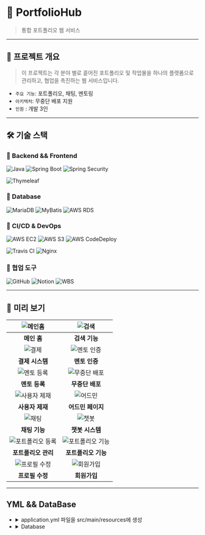 


# 🚀 PortfolioHub

> 통합 포트폴리오 웹 서비스


---


## 📜 프로젝트 개요
> 이 프로젝트는 각 분야 별로 흩어진 포트폴리오 및 작업물을 하나의 플랫폼으로
관리하고, 협업을 촉진하는 웹 서비스입니다.

- `주요 기능`: 포트폴리오, 채팅, 멘토링
- `아키텍처`: 무중단 배포 지원
- `인원` : 개발 3인

---

## 🛠 기술 스택

### 📌 Backend && Frontend
![Java](https://img.shields.io/badge/Java-ED8B00?style=for-the-badge&logo=java&logoColor=white) ![Spring Boot](https://img.shields.io/badge/Spring%20Boot-6DB33F?style=for-the-badge&logo=spring-boot&logoColor=white) ![Spring Security](https://img.shields.io/badge/Spring%20Security-6DB33F?style=for-the-badge&logo=spring-security&logoColor=white) 

![Thymeleaf](https://img.shields.io/badge/Thymeleaf-005F0F?style=for-the-badge&logo=thymeleaf&logoColor=white)

### 📌 Database
![MariaDB](https://img.shields.io/badge/MariaDB-003545?style=for-the-badge&logo=mariadb&logoColor=white) ![MyBatis](https://img.shields.io/badge/MyBatis-DC382D?style=for-the-badge&logo=&logoColor=white) ![AWS RDS](https://img.shields.io/badge/AWS%20RDS-527FFF?style=for-the-badge&logo=amazon-aws&logoColor=white)

### 📌 CI/CD & DevOps
![AWS EC2](https://img.shields.io/badge/AWS%20EC2-FF9900?style=for-the-badge&logo=amazon-aws&logoColor=white) ![AWS S3](https://img.shields.io/badge/AWS%20S3-569A31?style=for-the-badge&logo=amazon-aws&logoColor=white) ![AWS CodeDeploy](https://img.shields.io/badge/AWS%20CodeDeploy-232F3E?style=for-the-badge&logo=amazon-aws&logoColor=white)

![Travis CI](https://img.shields.io/badge/TravisCI-3EAAAF?style=for-the-badge&logo=travisci&logoColor=white)  ![Nginx](https://img.shields.io/badge/Nginx-269539?style=for-the-badge&logo=nginx&logoColor=white)

### 📌 협업 도구
![GitHub](https://img.shields.io/badge/GitHub-181717?style=for-the-badge&logo=github&logoColor=white) ![Notion](https://img.shields.io/badge/Notion-000000?style=for-the-badge&logo=notion&logoColor=white)  ![WBS](https://img.shields.io/badge/WBS-007ACC?style=for-the-badge&logo=&logoColor=white)

---


## 🎥 미리 보기

| ![메인홈](https://github.com/user-attachments/assets/e027c63c-f43c-44c6-a04b-d1025662da83) | ![검색](https://github.com/user-attachments/assets/93210e8d-2ae8-46c4-9329-c9d4698f31c7) |
|:----------:|:----------:|
| **메인 홈** | **검색 기능** |
| ![결제](https://github.com/user-attachments/assets/628bc065-e48b-4cfc-a278-90877c90c6fa) | ![멘토 인증](https://github.com/user-attachments/assets/8be2310f-2b1d-4670-9599-6901142aa910) |
| **결제 시스템** | **멘토 인증** |
| ![멘토 등록](https://github.com/user-attachments/assets/834d71a0-a3dd-412e-bc4d-9a94ae1a2ab2) | ![무중단 배포](https://github.com/user-attachments/assets/9b1db388-87b6-4cb5-8c51-7ee7c742d321) |
| **멘토 등록** | **무중단 배포** |
| ![사용자 제재](https://github.com/user-attachments/assets/977801a0-5982-436c-8717-4ed18701b922) | ![어드민](https://github.com/user-attachments/assets/9fe5d1d3-5ad8-49e0-b64a-ca7d79ea68e8) |
| **사용자 제재** | **어드민 페이지** |
| ![채팅](https://github.com/user-attachments/assets/ce4ce4fc-8c3e-41bb-980e-4d3ac082282e) | ![챗봇](https://github.com/user-attachments/assets/2ca102ce-7d34-4eb5-931a-71d21d52dfa0) |
| **채팅 기능** | **챗봇 시스템** |
| ![포트폴리오 등록](https://github.com/user-attachments/assets/9cb2f41d-9baf-4e1a-86a1-27980e6a0c27) | ![포트폴리오 기능](https://github.com/user-attachments/assets/32879e86-7b29-43aa-9017-d691ece1459c) |
| **포트폴리오 관리** | **포트폴리오 기능** |
| ![프로필 수정](https://github.com/user-attachments/assets/27532d7c-583d-4e13-8a29-b7bfbf52ef0e) | ![회원가입](https://github.com/user-attachments/assets/982e14ea-beba-44c1-ba0d-fbb80e019ceb) |
| **프로필 수정** | **회원가입** |

---

## YML && DataBase
 - <details>
   <summary>application.yml 파일을 src/main/resources에 생성</summary>
   <div markdown="1">
   
   ```
     server:
      port: 8080

    spring:
      datasource:
        driver-class-name: org.mariadb.jdbc.Driver
        url: /* */
        username: /* */
        password: /* */
      servlet:
        multipart:
          #file upload size
          max-file-size: 20MB
          max-request-size: 20MB
      mail:
        host: /* */
        port: /* */
        username: /* */
        password: /* */
        properties:
          mail:
            smtp:
              auth: true
              starttls:
                enable: true
    #            required: true
    #          connectiontimeout: 5000
    #          timeout: 5000
    #          writetimeout: 5000
    #    auth-code-expiration-millis: 300000
    
    #Colud S3
    cloud:
      aws:
        s3:
          bucket: /* */
        stack.auto: false
        region.static: ap-northeast-2
        credentials:
          accessKey: /* */
          secretKey: /* */
    
    
    # mybatis
    mybatis:
      mapper-locations: classpath:mapper/*.xml
      config-location: classpath:mybatis-config.xml
    
    #iamport
    imp:
      code: /* */
      api:
        key: /* */
        secretkey: /* */
    
    chatGpt:
      key: /* */
    
   ```
   </div>
   </details>
   
 - <details>
   <summary>Database</summary>
   <div markdown="1">
   
   ```
  
    CREATE TABLE `Categories` (
      `CategoryID` int(11) NOT NULL AUTO_INCREMENT,
      `CategoryName` varchar(255) NOT NULL,
      PRIMARY KEY (`CategoryID`)
    )
  
    CREATE TABLE `CopyrightReport` (
      `ReportID` int(11) NOT NULL AUTO_INCREMENT,
      `PortfolioID` int(11) NOT NULL,
      `Contents` text NOT NULL,
      `ReporterEmail` varchar(255) NOT NULL,
      `ReportedID` int(11) NOT NULL,
      `ReportState` tinyint(1) NOT NULL DEFAULT 0,
      PRIMARY KEY (`ReportID`)
    ) 
    
    CREATE TABLE `Follows` (
      `FollowerID` int(11) NOT NULL,
      `FollowingID` int(11) NOT NULL,
      PRIMARY KEY (`FollowerID`,`FollowingID`)
    ) 
    
    CREATE TABLE `Mento` (
      `MentoID` int(11) NOT NULL AUTO_INCREMENT,
      `UserID` int(11) NOT NULL,
      `Introduction` text DEFAULT NULL,
      `Ability` varchar(255) DEFAULT NULL,
      `CompanyName` varchar(255) DEFAULT NULL,
      `CareerCertification` longtext DEFAULT NULL,
      `UnivName` varchar(255) DEFAULT NULL,
      `UnivCertification` longtext DEFAULT NULL,
      `CertificationName` varchar(255) DEFAULT NULL,
      `IssueCertification` longtext DEFAULT NULL,
      `credit` int(11) DEFAULT 0,
      PRIMARY KEY (`MentoID`)
    ) 
    
    CREATE TABLE `MentoFile` (
      `MentoFileID` int(11) NOT NULL AUTO_INCREMENT,
      `ActivityID` int(11) NOT NULL,
      `File_url` varchar(255) DEFAULT NULL,
      `contents` text DEFAULT NULL,
      PRIMARY KEY (`MentoFileID`)
    ) 
    
    CREATE TABLE `MentoProcess` (
      `ProcessID` int(11) NOT NULL AUTO_INCREMENT,
      `MentoID` int(11) NOT NULL,
      `Process` varchar(1) NOT NULL,
      PRIMARY KEY (`ProcessID`)
    ) 
    
    CREATE TABLE `Mentoring` (
      `MentoringID` int(11) NOT NULL AUTO_INCREMENT,
      `MentoID` int(11) NOT NULL,
      `CategoryID` int(11) DEFAULT NULL,
      `Title` varchar(255) DEFAULT NULL,
      `Content` text DEFAULT NULL,
      `Price` decimal(10,2) DEFAULT NULL,
      `Thumbnail` varchar(255) DEFAULT NULL,
      `file_urls` longtext DEFAULT NULL,
      `mentoring_delete` int(11) DEFAULT 0,
      PRIMARY KEY (`MentoringID`)
    ) 
    
    CREATE TABLE `MentoringOrder` (
      `OrderID` int(11) NOT NULL AUTO_INCREMENT,
      `pg` varchar(50) NOT NULL,
      `pay_method` varchar(50) NOT NULL,
      `merchant_uid` text DEFAULT NULL,
      `goods_id` int(11) NOT NULL,
      `pay_name` longtext NOT NULL,
      `amount` int(11) NOT NULL,
      `buyer_email` varchar(50) NOT NULL,
      `buyer_name` varchar(50) NOT NULL,
      PRIMARY KEY (`OrderID`)
    ) 
    
    CREATE TABLE `PopularUser` (
      `PopularID` int(11) NOT NULL AUTO_INCREMENT,
      `UserID` int(11) NOT NULL,
      `UserName` varchar(255) NOT NULL,
      `Email` varchar(255) NOT NULL,
      `ProfileImage` longtext DEFAULT NULL,
      `aff` longtext DEFAULT NULL,
      PRIMARY KEY (`PopularID`)
    ) 
    
    CREATE TABLE `PortfolioLikes` (
      `PortfolioLikesID` int(11) NOT NULL AUTO_INCREMENT,
      `PortfolioID` int(11) NOT NULL,
      `Email` varchar(255) NOT NULL,
      `Heart_Check` tinyint(1) NOT NULL DEFAULT 0,
      PRIMARY KEY (`PortfolioLikesID`)
    ) 
    
    CREATE TABLE `Usermeta` (
      `MetaID` int(11) NOT NULL AUTO_INCREMENT,
      `UserID` int(11) NOT NULL,
      `intro` longtext DEFAULT NULL,
      `aff` longtext DEFAULT NULL,
      `link` longtext DEFAULT NULL,
      `career` longtext DEFAULT NULL,
      PRIMARY KEY (`MetaID`)
    ) 
    
    CREATE TABLE `Users` (
      `UserID` int(11) NOT NULL AUTO_INCREMENT,
      `UserName` varchar(255) NOT NULL,
      `Email` varchar(255) NOT NULL,
      `PasswordHash` varbinary(255) NOT NULL,
      `ProfileImage` longtext DEFAULT NULL,
      `RegistrationDate` datetime NOT NULL,
      `AdditionalInfo` text DEFAULT NULL,
      `Role` text DEFAULT 0,
      `backImage` longtext DEFAULT NULL,
      `PaidProduct` longtext DEFAULT NULL,
      PRIMARY KEY (`UserID`),
      UNIQUE KEY `Email` (`Email`)
    ) 
    
    CREATE TABLE `Chats` (
      `ChatID` int(11) NOT NULL AUTO_INCREMENT,
      `SenderID` int(11) NOT NULL,
      `ReceiverID` int(11) NOT NULL,
      `Content` text NOT NULL,
      `DateTime` datetime NOT NULL,
      `SessionID` varchar(64) DEFAULT NULL,
      PRIMARY KEY (`ChatID`),
      KEY `SenderID` (`SenderID`),
      KEY `ReceiverID` (`ReceiverID`),
      KEY `fk_ChatSessions` (`SessionID`),
      CONSTRAINT `Chats_ibfk_1` FOREIGN KEY (`SenderID`) REFERENCES `Users` (`UserID`),
      CONSTRAINT `Chats_ibfk_2` FOREIGN KEY (`ReceiverID`) REFERENCES `Users` (`UserID`)
    ) 
    
    CREATE TABLE `Payments` (
      `PaymentID` int(11) NOT NULL AUTO_INCREMENT,
      `PayerID` int(11) NOT NULL,
      `PayeeID` int(11) NOT NULL,
      `PaymentDate` datetime NOT NULL,
      `Amount` decimal(10,2) NOT NULL,
      `PaymentStatus` varchar(255) NOT NULL,
      PRIMARY KEY (`PaymentID`),
      KEY `PayerID` (`PayerID`),
      KEY `PayeeID` (`PayeeID`),
      CONSTRAINT `Payments_ibfk_1` FOREIGN KEY (`PayerID`) REFERENCES `Users` (`UserID`),
      CONSTRAINT `Payments_ibfk_2` FOREIGN KEY (`PayeeID`) REFERENCES `Users` (`UserID`)
    ) 
    
    CREATE TABLE `Portfolios` (
      `PortfolioID` int(11) NOT NULL AUTO_INCREMENT,
      `AuthorID` int(11) NOT NULL,
      `Thumbnail_url` varchar(255) DEFAULT NULL,
      `Title` varchar(255) NOT NULL,
      `Hearts_count` int(11) DEFAULT NULL,
      `Views_count` int(11) DEFAULT NULL,
      `CreationDate` datetime NOT NULL,
      `CategoryID` int(11) DEFAULT NULL,
      `AttachmentsOrLinks` text DEFAULT NULL,
      PRIMARY KEY (`PortfolioID`),
      KEY `AuthorID` (`AuthorID`),
      KEY `CategoryID` (`CategoryID`),
      CONSTRAINT `Portfolios_ibfk_1` FOREIGN KEY (`AuthorID`) REFERENCES `Users` (`UserID`),
      CONSTRAINT `Portfolios_ibfk_2` FOREIGN KEY (`CategoryID`) REFERENCES `Categories` (`CategoryID`)
    ) 
    
    CREATE TABLE `SessionParticipants` (
      `SessionKey` varchar(64) NOT NULL,
      `UserID` int(11) NOT NULL,
      PRIMARY KEY (`SessionKey`,`UserID`),
      KEY `UserID` (`UserID`),
      KEY `idx_SessionParticipants_SessionKey` (`SessionKey`),
      CONSTRAINT `SessionParticipants_ibfk_1` FOREIGN KEY (`UserID`) REFERENCES `Users` (`UserID`)
    ) 
    
    CREATE TABLE `Images` (
      `ImageID` int(11) NOT NULL AUTO_INCREMENT,
      `PortfolioID` int(11) DEFAULT NULL,
      `Image_url` varchar(255) DEFAULT NULL,
      `contents` mediumtext DEFAULT NULL,
      PRIMARY KEY (`ImageID`),
      KEY `PortfolioID` (`PortfolioID`),
      CONSTRAINT `Images_ibfk_1` FOREIGN KEY (`PortfolioID`) REFERENCES `Portfolios` (`PortfolioID`)
    ) 
    
    CREATE TABLE `PortfolioTags` (
      `TagID` int(11) NOT NULL AUTO_INCREMENT,
      `PortfolioID` int(11) NOT NULL,
      `TagName` varchar(255) NOT NULL,
      PRIMARY KEY (`TagID`),
      KEY `PortfolioID` (`PortfolioID`),
      CONSTRAINT `PortfolioTags_ibfk_1` FOREIGN KEY (`PortfolioID`) REFERENCES `Portfolios` (`PortfolioID`)
    ) 
   ```
   </div>
   </details>
   
